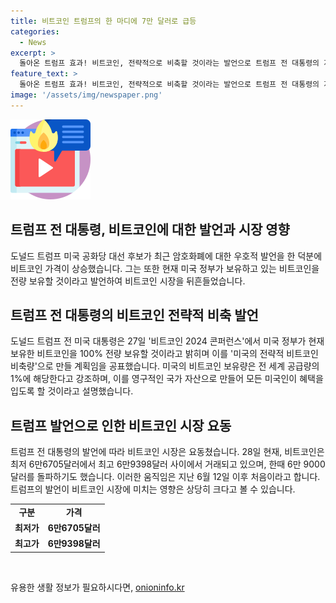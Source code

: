 ```yaml
---
title: 비트코인 트럼프의 한 마디에 7만 달러로 급등
categories:
  - News
excerpt: >
  돌아온 트럼프 효과! 비트코인, 전략적으로 비축할 것이라는 발언으로 트럼프 전 대통령의 지지를 얻은 비트코인이 급등했습니다. 트럼프는 또한 비트코인을 미국의 전략적 자산으로 만들 계획이라고 밝혔으며, 이로써 가상화폐 시장에 큰 파장을 일으켰습니다. 현재 비트코인은 6만6705달러에서 6만9398달러 사이에서 거래되고 있으며, 지난 6월 이후 처음으로 6만9000달러를 돌파했습니다. 트럼프의 발언은 시장을 요동케 하고 있습니다.
feature_text: >
  돌아온 트럼프 효과! 비트코인, 전략적으로 비축할 것이라는 발언으로 트럼프 전 대통령의 지지를 얻은 비트코인이 급등했습니다. 트럼프는 또한 비트코인을 미국의 전략적 자산으로 만들 계획이라고 밝혔으며, 이로써 가상화폐 시장에 큰 파장을 일으켰습니다. 현재 비트코인은 6만6705달러에서 6만9398달러 사이에서 거래되고 있으며, 지난 6월 이후 처음으로 6만9000달러를 돌파했습니다. 트럼프의 발언은 시장을 요동케 하고 있습니다.
image: '/assets/img/newspaper.png'
---
```


<p><img src="/assets/img/news.png" alt="rentncar 속보" /></p>

<h2 data-ke-size="size26">트럼프 전 대통령, 비트코인에 대한 발언과 시장 영향</h2>

<p data-ke-size="size16">도널드 트럼프 미국 공화당 대선 후보가 최근 암호화폐에 대한 우호적 발언을 한 덕분에 비트코인 가격이 상승했습니다. 그는 또한 현재 미국 정부가 보유하고 있는 비트코인을 전량 보유할 것이라고 발언하여 비트코인 시장을 뒤흔들었습니다. </p>

<h2 data-ke-size="size26">트럼프 전 대통령의 비트코인 전략적 비축 발언</h2>

<p data-ke-size="size16">도널드 트럼프 전 미국 대통령은 27일 '비트코인 2024 콘퍼런스'에서 미국 정부가 현재 보유한 비트코인을 100% 전량 보유할 것이라고 밝히며 이를 '미국의 전략적 비트코인 비축량'으로 만들 계획임을 공표했습니다. 미국의 비트코인 보유량은 전 세계 공급량의 1%에 해당한다고 강조하며, 이를 영구적인 국가 자산으로 만들어 모든 미국인이 혜택을 입도록 할 것이라고 설명했습니다.</p>

<h2 data-ke-size="size26">트럼프 발언으로 인한 비트코인 시장 요동</h2>

<p data-ke-size="size16">트럼프 전 대통령의 발언에 따라 비트코인 시장은 요동쳤습니다. 28일 현재, 비트코인은 최저 6만6705달러에서 최고 6만9398달러 사이에서 거래되고 있으며, 한때 6만 9000달러를 돌파하기도 했습니다. 이러한 움직임은 지난 6월 12일 이후 처음이라고 합니다. 트럼프의 발언이 비트코인 시장에 미치는 영향은 상당히 크다고 볼 수 있습니다.</p>

<table>
    <tr>
        <td style="text-align: center; height: 17px;"><b>구분</b></td>
        <td style="text-align: center; height: 17px;"><b>가격</b></td>
    </tr>
    <tr>
        <td style="text-align: center; height: 17px;"><b>최저가</b></td>
        <td style="text-align: center; height: 17px;"><b>6만6705달러</b></td>
    </tr>
    <tr>
        <td style="text-align: center; height: 17px;"><b>최고가</b></td>
        <td style="text-align: center; height: 17px;"><b>6만9398달러</b></td>
    </tr>
</table>

<p data-ke-size="size16">&nbsp;</p>
유용한 생활 정보가 필요하시다면, <a href="https://onioninfo.kr" rel="dofollow">onioninfo.kr</a>



